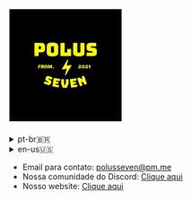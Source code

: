 <img style="width=300px;" src="logo.png">
<details style="margin-top: 20px;">
  <summary>pt-br🇧🇷 </summary>
  <ul>
    <li>Uma organização para desenvolvimento de projetos de código aberto e uma instituição que oferece cursos de programação e cibersegurança.</li>
  </ul>
</details>
<details>
<summary>en-us🇺🇸</summary>
<ul>
    <li>An organization for the development of open source projects and an institution that offers courses in programming and cybersecurity.</li>
</ul>
</details>

- Email para contato: polusseven@pm.me
- Nossa comunidade do Discord: [Clique aqui](https://discord.gg/RZxa7HzuXQ)
- Nosso website: [Clique aqui](https://polusseven.github.io)